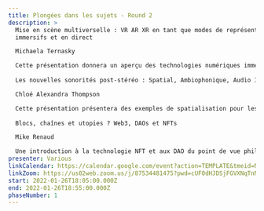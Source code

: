 ```yaml
---
title: Plongées dans les sujets - Round 2
description: >
  Mise en scène multiverselle : VR AR XR en tant que modes de représentation
  immersifs et en direct  

  Michaela Ternasky

  Cette présentation donnera un aperçu des technologies numériques immersives et interactives émergentes, telles que la réalisation de films en réalité virtuelle, les expériences basées sur des moteurs de jeux et la réalité augmentée sur mobile. Les membres de l'auditoire apprendront comment les humains virtuels, la capture 3D et le contenu activé par la voix tombent sous l'égide de la RX, alors que la présentation explore comment ces outils peuvent être utilisés pour faire le pont entre la réalité numérique et physique.
     	 
  Les nouvelles sonorités post-stéréo : Spatial, Ambiophonique, Audio Immersif. 	 

  Chloé Alexandra Thompson

  Cette présentation présentera des exemples de spatialisation pour les HDLA (réseaux de haut-parleurs multiples), la synthèse de champ d'ondes et l'audio binaurale à partir de la pratique et de la perspective de l'artiste. En considérant l'espace, au-delà du champ stéréo, nous avons la possibilité d'étendre et de modifier la présentation de notre travail pour créer des expériences plus immersives et interactives, à la fois en personne et à distance.
     	 
  Blocs, chaînes et utopies ? Web3, DAOs et NFTs      

  Mike Renaud

  Une introduction à la technologie NFT et aux DAO du point de vue philosophique d'un responsable du développement artistique. Beaucoup d'artistes se demandent s'ils doivent lancer des NFT et se lancer dans la blockchain. Dans cette première présentation, Mike expliquera en termes aussi simples que possible ce que signifie toute cette nouvelle technologie et quelles sont les possibilités pour les artistes.
presenter: Various
linkCalendar: https://calendar.google.com/event?action=TEMPLATE&tmeid=NW1hZGMzaDhyb2VwazczcWY2ZG1qMjRlMXUgbGVzeWFAZW52aXNpb25tYW5hZ2VtZW50LmNvbQ&tmsrc=lesya%40envisionmanagement.com
linkZoom: https://us02web.zoom.us/j/87534481475?pwd=cUF0dHJDSjFGVXNqTnNiNm9HSC9NUT09
start: 2022-01-26T18:05:00.000Z
end: 2022-01-26T18:55:00.000Z
phaseNumber: 1
---
```

